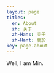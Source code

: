 ```yaml
---
layout: page
titles:
  en: About
  zh: 关于
  zh-Hans: 关于
  zh-Hant: 關於
key: page-about
---
```


Well, I am Min.
